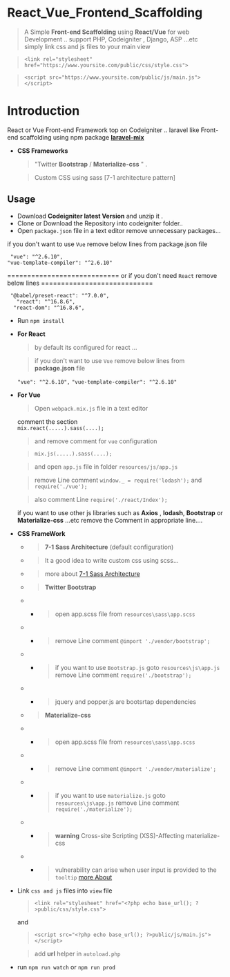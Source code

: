 # React_Vue_Frontend_Scaffolding

> A Simple  **Front-end Scaffolding** using  **React/Vue** for 
> web Development .. support  PHP, Codeigniter , Django, ASP ...etc   
> simply link css and js files to your main view

> `<link rel="stylesheet" href="https://www.yoursite.com/public/css/style.css">`

> `<script src="https://www.yoursite.com/public/js/main.js"></script>`
>

# Introduction

React or Vue Front-end Framework top on Codeigniter  ..
laravel like Front-end scaffolding using npm package **[laravel-mix](https://github.com/JeffreyWay/laravel-mix)** 

- **CSS Frameworks**


	> "Twitter **Bootstrap** / **Materialize-css** " .
	
   >Custom CSS using sass [7-1 architecture pattern]

## Usage

- Download   **Codeigniter latest Version** and unzip it .
- Clone or Download the Repository into  codeigniter folder..
- Open `package.json` file in a text editor remove unnecessary packages...


if you don't want to use `Vue` remove  below lines from package.json file

     "vue": "^2.6.10",
    "vue-template-compiler": "^2.6.10"
============================
    or if you don't need `React` remove below lines
    ============================
   

     "@babel/preset-react": "^7.0.0",
       "react": "^16.8.6",
      "react-dom": "^16.8.6",

 - Run `npm install`  
 -  **For  React**
	 >by default its configured for  react ... 
	 
	 >if you don't want to use `Vue` remove  below lines from **package.json** file
	 
	`"vue": "^2.6.10",`
	`"vue-template-compiler": "^2.6.10"`

- **For Vue**  
	> Open `webpack.mix.js` file in a text editor
   
   comment the section  
   `mix.react(.....).sass(....);`
   
	>and  remove comment for `vue` configuration 
   
	 >`mix.js(.....).sass(....);`

    
	 >and open `app.js` file in folder  `resources/js/app.js`
 
	 >remove Line comment  `window._ = require('lodash');` and `require('./vue');`
	 
 	>also comment Line `require('./react/Index');`

	if you want to use other js libraries such as **Axios** , **lodash**, **Bootstrap** or **Materialize-css** ...etc
	remove the Comment in appropriate line....

- **CSS FrameWork**  
	- >**7-1 Sass Architecture** (default configuration)
	- > It a good idea to write custom css using scss... 
	- >more about [7-1 Sass Architecture](https://sass-guidelin.es/)
	- >**Twitter Bootstrap**  
	- - > open app.scss file from `resources\sass\app.scss`
	- - > remove Line comment  `@import './vendor/bootstrap';`
	- - > if you want to use  `Bootstrap.js`  goto `resources\js\app.js` remove Line comment `require('./bootstrap');`
	 - - > jquery and popper.js are bootsrtap dependencies
		

	- >**Materialize-css** 
	- - > open app.scss file from `resources\sass\app.scss`
	- - > remove Line comment  `@import './vendor/materialize';`
	- - > if you want to use  `materialize.js`  goto `resources\js\app.js` remove Line comment `require('./materialize');`
	- - >**warning** Cross-site Scripting (XSS)-Affecting materialize-css
	- - > vulnerability can arise when user input is provided to the `tooltip` [more About](https://snyk.io/vuln/SNYK-JS-MATERIALIZECSS-174148)

- Link `css and js` files into `view` file
	
	>`<link rel="stylesheet" href="<?php echo base_url(); ?>public/css/style.css">`
	
	and 
	
	>`<script src="<?php echo base_url(); ?>public/js/main.js"></script>`
	
	>add **url** helper in  `autoload.php `   

- run  `npm run watch` or `npm run prod` 
